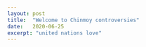 ```yaml
---
layout: post
title:  "Welcome to Chinmoy controversies"
date:   2020-06-25
excerpt: "united nations love"
---
```

